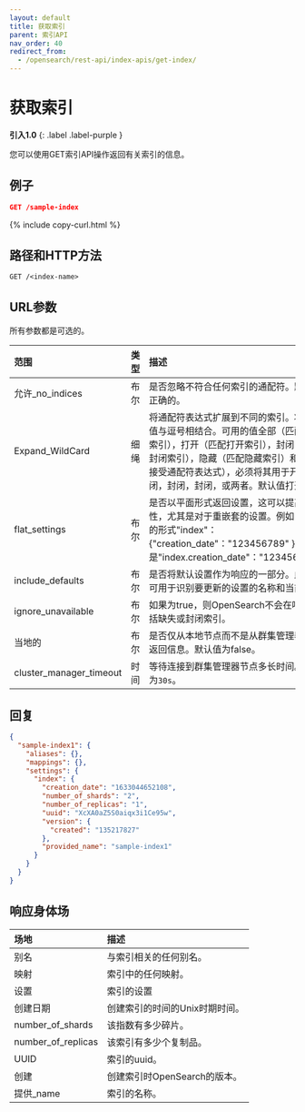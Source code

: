 ```yaml
---
layout: default
title: 获取索引
parent: 索引API
nav_order: 40
redirect_from:
  - /opensearch/rest-api/index-apis/get-index/
---
```


# 获取索引
**引入1.0**
{: .label .label-purple }

您可以使用GET索引API操作返回有关索引的信息。

## 例子

```json
GET /sample-index
```
{% include copy-curl.html %}

## 路径和HTTP方法

```
GET /<index-name>
```

## URL参数

所有参数都是可选的。

范围| 类型| 描述
:--- | :--- | :---
允许_no_indices| 布尔| 是否忽略不符合任何索引的通配符。默认是正确的。
Expand_WildCard| 细绳| 将通配符表达式扩展到不同的索引。将多个值与逗号相结合。可用的值全部（匹配所有索引），打开（匹配打开索引），封闭（匹配封闭索引），隐藏（匹配隐藏索引）和无（不接受通配符表达式），必须将其用于开放，封闭，封闭，封闭，或两者。默认值打开。
flat_settings| 布尔| 是否以平面形式返回设置，这可以提高可读性，尤其是对于重嵌套的设置。例如，平坦的形式"index"：{"creation_date"："123456789" } 是"index.creation_date"："123456789"。
include_defaults| 布尔| 是否将默认设置作为响应的一部分。此参数可用于识别要更新的设置的名称和当前值。
ignore_unavailable| 布尔| 如果为true，则OpenSearch不会在响应中包括缺失或封闭索引。
当地的| 布尔| 是否仅从本地节点而不是从群集管理器节点返回信息。默认值为false。
cluster_manager_timeout| 时间| 等待连接到群集管理器节点多长时间。默认为`30s`。


## 回复
```json
{
  "sample-index1": {
    "aliases": {},
    "mappings": {},
    "settings": {
      "index": {
        "creation_date": "1633044652108",
        "number_of_shards": "2",
        "number_of_replicas": "1",
        "uuid": "XcXA0aZ5S0aiqx3i1Ce95w",
        "version": {
          "created": "135217827"
        },
        "provided_name": "sample-index1"
      }
    }
  }
}
```

## 响应身体场

场地| 描述
:--- | :---
别名| 与索引相关的任何别名。
映射| 索引中的任何映射。
设置| 索引的设置
创建日期| 创建索引的时间的Unix时期时间。
number_of_shards| 该指数有多少碎片。
number_of_replicas| 该索引有多少个复制品。
UUID| 索引的uuid。
创建| 创建索引时OpenSearch的版本。
提供_name| 索引的名称。

